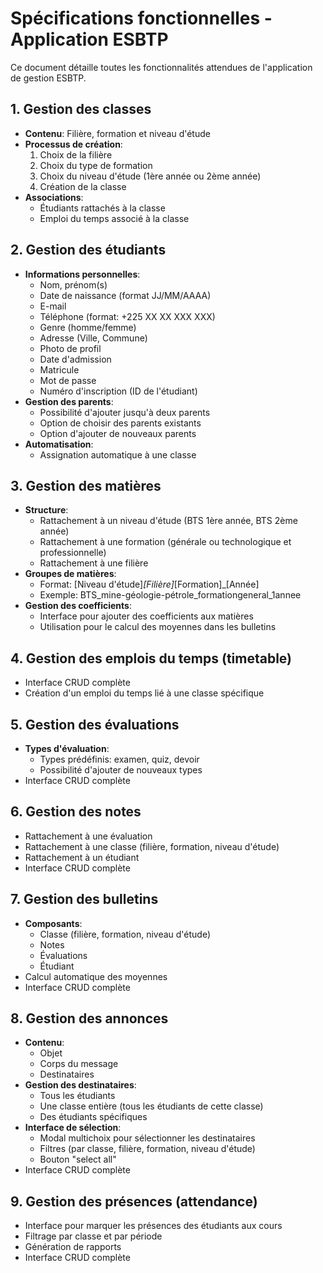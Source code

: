 # Spécifications fonctionnelles - Application ESBTP

Ce document détaille toutes les fonctionnalités attendues de l'application de gestion ESBTP.

## 1. Gestion des classes

-   **Contenu**: Filière, formation et niveau d'étude
-   **Processus de création**:
    1. Choix de la filière
    2. Choix du type de formation
    3. Choix du niveau d'étude (1ère année ou 2ème année)
    4. Création de la classe
-   **Associations**:
    -   Étudiants rattachés à la classe
    -   Emploi du temps associé à la classe

## 2. Gestion des étudiants

-   **Informations personnelles**:
    -   Nom, prénom(s)
    -   Date de naissance (format JJ/MM/AAAA)
    -   E-mail
    -   Téléphone (format: +225 XX XX XXX XXX)
    -   Genre (homme/femme)
    -   Adresse (Ville, Commune)
    -   Photo de profil
    -   Date d'admission
    -   Matricule
    -   Mot de passe
    -   Numéro d'inscription (ID de l'étudiant)
-   **Gestion des parents**:
    -   Possibilité d'ajouter jusqu'à deux parents
    -   Option de choisir des parents existants
    -   Option d'ajouter de nouveaux parents
-   **Automatisation**:
    -   Assignation automatique à une classe

## 3. Gestion des matières

-   **Structure**:
    -   Rattachement à un niveau d'étude (BTS 1ère année, BTS 2ème année)
    -   Rattachement à une formation (générale ou technologique et professionnelle)
    -   Rattachement à une filière
-   **Groupes de matières**:
    -   Format: [Niveau d'étude]_[Filière]_[Formation]\_[Année]
    -   Exemple: BTS_mine-géologie-pétrole_formationgeneral_1annee
-   **Gestion des coefficients**:
    -   Interface pour ajouter des coefficients aux matières
    -   Utilisation pour le calcul des moyennes dans les bulletins

## 4. Gestion des emplois du temps (timetable)

-   Interface CRUD complète
-   Création d'un emploi du temps lié à une classe spécifique

## 5. Gestion des évaluations

-   **Types d'évaluation**:
    -   Types prédéfinis: examen, quiz, devoir
    -   Possibilité d'ajouter de nouveaux types
-   Interface CRUD complète

## 6. Gestion des notes

-   Rattachement à une évaluation
-   Rattachement à une classe (filière, formation, niveau d'étude)
-   Rattachement à un étudiant
-   Interface CRUD complète

## 7. Gestion des bulletins

-   **Composants**:
    -   Classe (filière, formation, niveau d'étude)
    -   Notes
    -   Évaluations
    -   Étudiant
-   Calcul automatique des moyennes
-   Interface CRUD complète

## 8. Gestion des annonces

-   **Contenu**:
    -   Objet
    -   Corps du message
    -   Destinataires
-   **Gestion des destinataires**:
    -   Tous les étudiants
    -   Une classe entière (tous les étudiants de cette classe)
    -   Des étudiants spécifiques
-   **Interface de sélection**:
    -   Modal multichoix pour sélectionner les destinataires
    -   Filtres (par classe, filière, formation, niveau d'étude)
    -   Bouton "select all"
-   Interface CRUD complète

## 9. Gestion des présences (attendance)

-   Interface pour marquer les présences des étudiants aux cours
-   Filtrage par classe et par période
-   Génération de rapports
-   Interface CRUD complète
